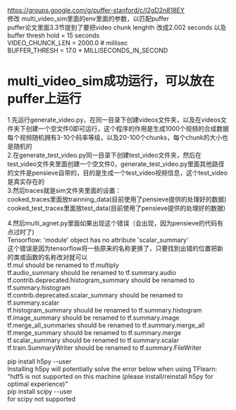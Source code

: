 https://groups.google.com/g/puffer-stanford/c/I2gD2n818EY  
修改 multi_video_sim里面的env里面的参数，以匹配puffer  
puffer论文里面3.3节提到了要把video chunk lenghth 改成2.002 seconds 以及 buffer thresh hold = 15 seconds  
VIDEO_CHUNCK_LEN = 2000.0  # millisec  
BUFFER_THRESH = 17.0 * MILLISECONDS_IN_SECOND  

# multi_video_sim成功运行，可以放在puffer上运行   
1.先运行generate_video.py，在同一目录下创建videos文件夹，以及在videos文件夹下创建一个空文件0即可运行，这个程序的作用是生成1000个视频的合成数据  
每个视频随机拥有3-10个码率等级，以及20-100个chunks，每个chunk的大小也是随机的  
2.在generate_test_video.py同一目录下创建test_video文件夹，然后在test_video文件夹里面创建一个空文件0，generate_test_video.py里面其他路径的文件是pensieve自带的，目的是生成一个test_video视频信息，这个test_video是真实存在的  
3.然后traces就是sim文件夹里面的设置：  
  cooked_traces里面放trainning_data(目前使用了pensieve提供的处理好的数据)  
  cooked_test_traces里面放test_data(目前使用了pensieve提供的处理好的数据)  
  
4.然后multi_agnet.py里面如果出现这个错误（会出现，因为pensieve的代码有点过时了)  
Tensorflow: 'module' object has no attribute 'scalar_summary'  
这个错误是因为tensorflow将一些原来的名称更换了，只要找到出错的位置把新的类或函数的名称改对就可以  
tf.mul should be renamed to tf.multiply  
tf.audio_summary should be renamed to tf.summary.audio  
tf.contrib.deprecated.histogram_summary should be renamed to tf.summary.histogram  
tf.contrib.deprecated.scalar_summary should be renamed to tf.summary.scalar  
tf.histogram_summary should be renamed to tf.summary.histogram  
tf.image_summary should be renamed to tf.summary.image  
tf.merge_all_summaries should be renamed to tf.summary.merge_all  
tf.merge_summary should be renamed to tf.summary.merge  
tf.scalar_summary should be renamed to tf.summary.scalar  
tf.train.SummaryWriter should be renamed to tf.summary.FileWriter  

pip install h5py --user  
Installing h5py will potentially solve the error below when using TFlearn: “hdf5 is not supported on this machine (please install/reinstall h5py for optimal experience)”  
pip install scipy --user  
for scipy not supported  
